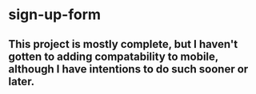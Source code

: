 # sign-up-form

## This project is mostly complete, but I haven't gotten to adding compatability to mobile, although I have intentions to do such sooner or later.